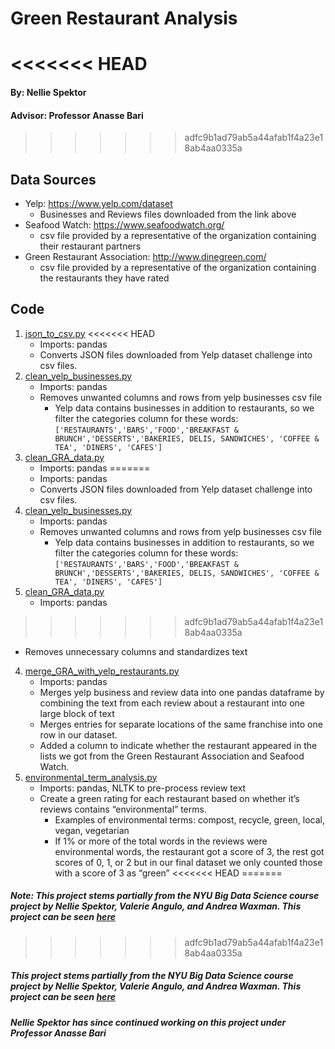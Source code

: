 # Green Restaurant Analysis
<<<<<<< HEAD
=======
#### By: Nellie Spektor
#### Advisor: Professor Anasse Bari
>>>>>>> adfc9b1ad79ab5a44afab1f4a23e18ab4aa0335a

## Data Sources
- Yelp: https://www.yelp.com/dataset
    - Businesses and Reviews files downloaded from the link above
- Seafood Watch: https://www.seafoodwatch.org/
    - csv file provided by a representative of the organization containing their restaurant partners
- Green Restaurant Association: http://www.dinegreen.com/
    - csv file provided by a representative of the organization containing the restaurants they have rated

## Code
1. [json_to_csv.py](https://github.com/nspektor/Green-Restaurant-Analysis/tree/master/pythonScripts)
<<<<<<< HEAD
   - Imports: pandas
   - Converts JSON files downloaded from Yelp dataset challenge into csv files.    
2. [clean_yelp_businesses.py](https://github.com/nspektor/Green-Restaurant-Analysis/tree/master/pythonScripts/clean_yelp_businesses.py)
    - Imports: pandas 
    - Removes unwanted columns and rows from yelp businesses csv file
        - Yelp data contains businesses in addition to restaurants,
         so we filter the categories column for these words: `['RESTAURANTS','BARS','FOOD','BREAKFAST & BRUNCH','DESSERTS','BAKERIES, DELIS, SANDWICHES', 'COFFEE & TEA', 'DINERS', 'CAFES']`
3. [clean_GRA_data.py](https://github.com/nspektor/Green-Restaurant-Analysis/tree/master/pythonScripts/clean_GRA_data.py)
   - Imports: pandas
=======
   - Imports: pandas
   - Converts JSON files downloaded from Yelp dataset challenge into csv files.    
2. [clean_yelp_businesses.py](https://github.com/nspektor/Green-Restaurant-Analysis/tree/master/pythonScripts/clean_yelp_businesses.py)
    - Imports: pandas 
    - Removes unwanted columns and rows from yelp businesses csv file
        - Yelp data contains businesses in addition to restaurants,
         so we filter the categories column for these words: `['RESTAURANTS','BARS','FOOD','BREAKFAST & BRUNCH','DESSERTS','BAKERIES, DELIS, SANDWICHES', 'COFFEE & TEA', 'DINERS', 'CAFES']`
3. [clean_GRA_data.py](https://github.com/nspektor/Green-Restaurant-Analysis/tree/master/pythonScripts/clean_GRA_data.py)
   - Imports: pandas
>>>>>>> adfc9b1ad79ab5a44afab1f4a23e18ab4aa0335a
   - Removes unnecessary columns and standardizes text
4. [merge_GRA_with_yelp_restaurants.py](https://github.com/nspektor/Green-Restaurant-Analysis/tree/master/pythonScripts/merge_GRA_with_yelp_restaurants.py)
    - Imports: pandas
    - Merges yelp business and review data into one pandas dataframe by combining the text from each review about a restaurant into one large block of text
    - Merges entries for separate locations of the same franchise into one row in our dataset. 
    - Added a column to indicate whether the restaurant appeared in the 
    lists we got from the Green Restaurant Association and Seafood Watch.
5. [environmental_term_analysis.py](https://github.com/nspektor/Green-Restaurant-Analysis/tree/master/pythonScripts/environmental_term_analysis.py)
    - Imports:  pandas, NLTK to pre-process review text
    - Create a green rating for each restaurant based on whether it’s reviews contains “environmental” terms. 
        - Examples of environmental terms: compost, recycle, green, local, vegan, vegetarian
        - If 1% or more of the total words in the reviews were environmental words, the restaurant got a score of 3, the rest got scores of 0, 1, or 2 but in our final dataset we only counted those with a score of 3 as “green”
<<<<<<< HEAD
=======

##### Note: This project stems partially from the NYU Big Data Science course project by Nellie Spektor, Valerie Angulo, and Andrea Waxman. This project can be seen [here](https://github.com/nspektor/Environmental-Consciousness-in-the-Restaurant-Business)
>>>>>>> adfc9b1ad79ab5a44afab1f4a23e18ab4aa0335a

##### This project stems partially from the NYU Big Data Science course project by Nellie Spektor, Valerie Angulo, and Andrea Waxman. This project can be seen [here](https://github.com/nspektor/Environmental-Consciousness-in-the-Restaurant-Business)
##### Nellie Spektor has since continued working on this project under Professor Anasse Bari






